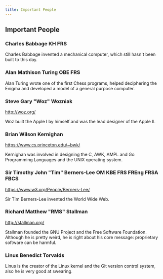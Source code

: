 ```yaml
---
title: Important People
---
```

## Important People
### Charles Babbage KH FRS
Charles Babbage invented a mechanical computer, which still hasn't been built to this day.

### Alan Mathison Turing OBE FRS
Alan Turing wrote one of the first Chess programs, helped deciphering the Enigma and developed a model of a general purpose computer.

### Steve Gary "Woz" Wozniak
<http://woz.org/>

Woz built the Apple I by himself and was the lead designer of the Apple II.

### Brian Wilson Kernighan
<https://www.cs.princeton.edu/~bwk/>

Kernighan was involved in designing the C, AWK, AMPL and Go Programming Languages and the UNIX operating system.

### Sir Timothy John "Tim" Berners-Lee OM KBE FRS FREng FRSA FBCS
<https://www.w3.org/People/Berners-Lee/>

Sir Tim Berners-Lee invented the World Wide Web.

### Richard Matthew "RMS" Stallman
<http://stallman.org/>

Stallman founded the GNU Project and the Free Software Foundation. Although he is pretty weird, he is right about his core message: proprietary software can be harmful.

### Linus Benedict Torvalds
Linus is the creator of the Linux kernel and the Git version control system, also he is very good at swearing.
